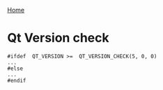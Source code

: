 [Home](README.md)

# Qt Version check

```
#ifdef  QT_VERSION >=  QT_VERSION_CHECK(5, 0, 0)
...
#else
...
#endif
```
